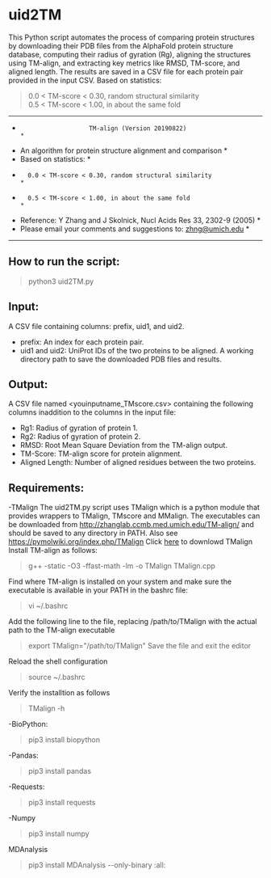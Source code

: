 # uid2TM
This Python script automates the process of comparing protein structures by downloading their PDB files from the AlphaFold protein structure database, computing their radius of gyration (Rg), aligning the structures using TM-align, and extracting key metrics like RMSD, TM-score, and aligned length. The results are saved in a CSV file for each protein pair provided in the input CSV. Based on statistics:
>0.0 < TM-score < 0.30, random structural similarity              
>0.5 < TM-score < 1.00, in about the same fold                   
 
 **************************************************************************
 *                        TM-align (Version 20190822)                     *
 * An algorithm for protein structure alignment and comparison            *
 * Based on statistics:                                                   *
 *       0.0 < TM-score < 0.30, random structural similarity              *
 *       0.5 < TM-score < 1.00, in about the same fold                    *
 * Reference: Y Zhang and J Skolnick, Nucl Acids Res 33, 2302-9 (2005)    *
 * Please email your comments and suggestions to: zhng@umich.edu          *
 **************************************************************************


## How to run the script:
> python3 uid2TM.py

## Input:
A CSV file containing columns: prefix, uid1, and uid2.
- prefix: An index for each protein pair.
- uid1 and uid2: UniProt IDs of the two proteins to be aligned.
A working directory path to save the downloaded PDB files and results.

## Output:
A CSV file named <youinputname_TMscore.csv> containing the following columns inaddition to the columns in the input file:
- Rg1: Radius of gyration of protein 1.
- Rg2: Radius of gyration of protein 2.
- RMSD: Root Mean Square Deviation from the TM-align output.
- TM-Score: TM-align score for protein alignment.
- Aligned Length: Number of aligned residues between the two proteins.

## Requirements:
-TMalign
The uid2TM.py script uses TMalign which is a python module that provides wrappers to TMalign, TMscore and MMalign.
The executables can be downloaded from http://zhanglab.ccmb.med.umich.edu/TM-align/ and should be saved to any directory in PATH. Also see https://pymolwiki.org/index.php/TMalign
Click [here](https://zhanggroup.org/TM-align/TMalign.cpp) to downlowd TMalign 
Install TM-align as follows:
> g++ -static -O3 -ffast-math -lm -o TMalign TMalign.cpp 

Find where TM-align is installed on your system and make sure the executable is available in your PATH in the bashrc file:
> vi ~/.bashrc

Add the following line to the file, replacing /path/to/TMalign with the actual path to the TM-align executable
> export TMalign="/path/to/TMalign"
Save the file and exit the editor

Reload the shell configuration
> source ~/.bashrc

Verify the installtion as follows
> TMalign -h

-BioPython:
> pip3 install biopython

-Pandas:
> pip3 install pandas

-Requests:
> pip3 install requests

-Numpy
> pip3 install numpy

MDAnalysis
>pip3 install MDAnalysis --only-binary :all:
